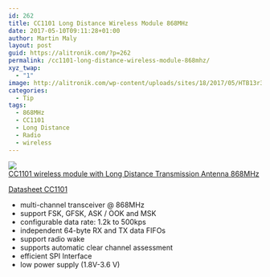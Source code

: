 ```yaml
---
id: 262
title: CC1101 Long Distance Wireless Module 868MHz
date: 2017-05-10T09:11:28+01:00
author: Martin Maly
layout: post
guid: https://alitronik.com/?p=262
permalink: /cc1101-long-distance-wireless-module-868mhz/
xyz_twap:
  - "1"
image: http://alitronik.com/wp-content/uploads/sites/18/2017/05/HTB13r3CQpXXXXbSXFXXq6xXFXXXd.jpg
categories:
  - Tip
tags:
  - 868MHz
  - CC1101
  - Long Distance
  - Radio
  - wireless
---
```

<a href="http://s.click.aliexpress.com/e/feuNrbe" target="_parent"><img src="//ae01.alicdn.com/kf/HTB1en6fQVXXXXXyapXXq6xXFXXXm/NEW-font-b-CC1101-b-font-wireless-module-Long-Distance-Transmission-Antenna-868MHZ.jpg_220x220.jpg" /><span style="display: block;">CC1101 wireless module with Long Distance Transmission Antenna 868MHz</span></a>

[Datasheet CC1101](http://www.ti.com/lit/ds/symlink/cc1101.pdf)

  * multi-channel transceiver @ 868MHz
  * support FSK, GFSK, ASK / OOK and MSK
  * configurable data rate: 1.2k to 500kps
  * independent 64-byte RX and TX data FIFOs
  * support radio wake
  * supports automatic clear channel assessment
  * efficient SPI Interface
  * low power supply (1.8V-3.6 V)